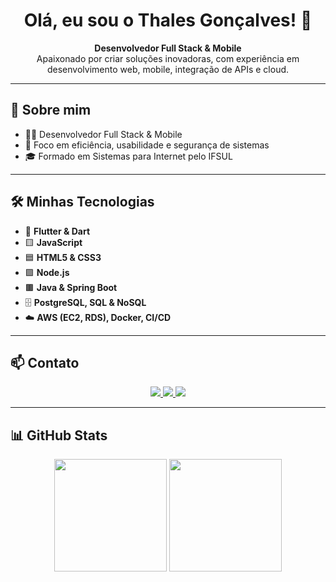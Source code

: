 <h1 align="center">Olá, eu sou o Thales Gonçalves! 👋</h1>

<p align="center">
  <b>Desenvolvedor Full Stack & Mobile</b> <br>
  Apaixonado por criar soluções inovadoras, com experiência em desenvolvimento web, mobile, integração de APIs e cloud.
</p>

---

## 🚀 Sobre mim

- 👨‍💻 Desenvolvedor Full Stack & Mobile
- 🎯 Foco em eficiência, usabilidade e segurança de sistemas
- 🎓 Formado em Sistemas para Internet pelo IFSUL 

---

## 🛠️ Minhas Tecnologias

- 💙 **Flutter & Dart**  
- 🟨 **JavaScript**  
- 🟦 **HTML5 & CSS3**  
- 🟪 **Node.js**  
- 🟫 **Java & Spring Boot**  
- 🗄️ **PostgreSQL, SQL & NoSQL**  
- ☁️ **AWS (EC2, RDS), Docker, CI/CD**

---


## 📫 Contato

<p align="center">
  <a href="mailto:thalesgoncalves3@gmail.com">
    <img src="https://img.shields.io/badge/-Gmail-D14836?style=for-the-badge&logo=gmail&logoColor=white"/>
  </a>
  <a href="https://www.linkedin.com/in/thalesgoncalves1/" target="_blank">
    <img src="https://img.shields.io/badge/-LinkedIn-0077B5?style=for-the-badge&logo=linkedin&logoColor=white"/>
  </a>
  <a href="https://github.com/thales-goncalves3" target="_blank">
    <img src="https://img.shields.io/badge/-GitHub-181717?style=for-the-badge&logo=github&logoColor=white"/>
  </a>
  <br>
</p>

---

## 📊 GitHub Stats

<p align="center">
  <img height="180em" src="https://github-readme-stats.vercel.app/api?username=thales-goncalves3&show_icons=true&theme=radical"/>
  <img height="180em" src="https://github-readme-stats.vercel.app/api/top-langs/?username=thales-goncalves3&layout=compact&theme=radical"/>
</p>
